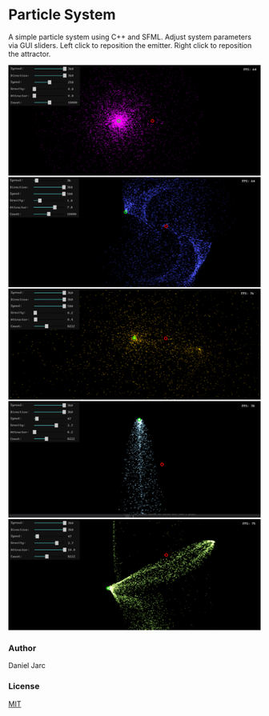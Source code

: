 # Particle System
A simple particle system using C++ and SFML. Adjust system parameters via GUI sliders. Left click to reposition the emitter. Right click to reposition the attractor.

![Alt text](/screenshots/s1.png?raw=true)
![Alt text](/screenshots/s2.png?raw=true)
![Alt text](/screenshots/s3.png?raw=true)
![Alt text](/screenshots/s4.png?raw=true)
![Alt text](/screenshots/s5.png?raw=true)

### Author
Daniel Jarc

### License
[MIT](https://choosealicense.com/licenses/mit/)
